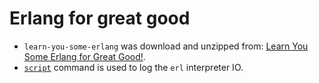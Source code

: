 # Erlang for great good

- `learn-you-some-erlang` was download and unzipped from: [Learn You Some Erlang for Great Good!](https://learnyousomeerlang.com/).
- [`script`](https://linuxjm.osdn.jp/html/util-linux/man1/script.1.html) command is used to log the `erl` interpreter IO.
